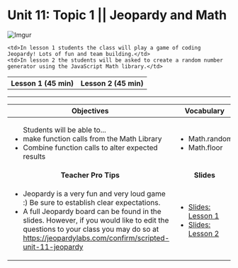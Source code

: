 # Unit 11: Topic 1 || Jeopardy and Math
 ![Imgur](http://i.imgur.com/Ex7skbmm.png)
 
<table>
<tr>
	<th>Lesson 1 (45 min)</th>
	<th>Lesson 2 (45 min)</th>
</tr>
<tr>

	<td>In lesson 1 students the class will play a game of coding Jeopardy! Lots of fun and team building.</td>
	<td>In lesson 2 the students will be asked to create a random number generator using the JavaScript Math library.</td>
</tr>
</table>

***


| Objectives | Vocabulary |
|-------|-------|
| <ul>Students will be able to...<li> make function calls from the Math Library</li> <li>Combine function calls to alter expected results</li> </ul>  | <ul>  <li>Math.random</li> <li>Math.floor</li></ul> | 
| <center> **Teacher Pro Tips** </center> |<center> **Slides** </center> |
|<ul><li>Jeopardy is a very fun and very loud game :) Be sure to establish clear expectations.</li> <li>A full Jeopardy board can be found in the slides. However, if you would like to edit the questions to your class you may do so at https://jeopardylabs.com/confirm/scripted-unit-11-jeopardy</li></ul>| <ul><li><a href = "https://docs.google.com/presentation/d/1egQe0Vg4-2mwnphucXOzi4kM3RreCtmue6fxMyo4sHQ/edit#slide=id.g14ecb9111c_1_0">Slides: Lesson 1</a></li> <li> <a href = "https://docs.google.com/presentation/d/1egQe0Vg4-2mwnphucXOzi4kM3RreCtmue6fxMyo4sHQ/edit#slide=id.g1160ab3229_0_50" target="_blank">Slides: Lesson 2</a></li></ul> | 






